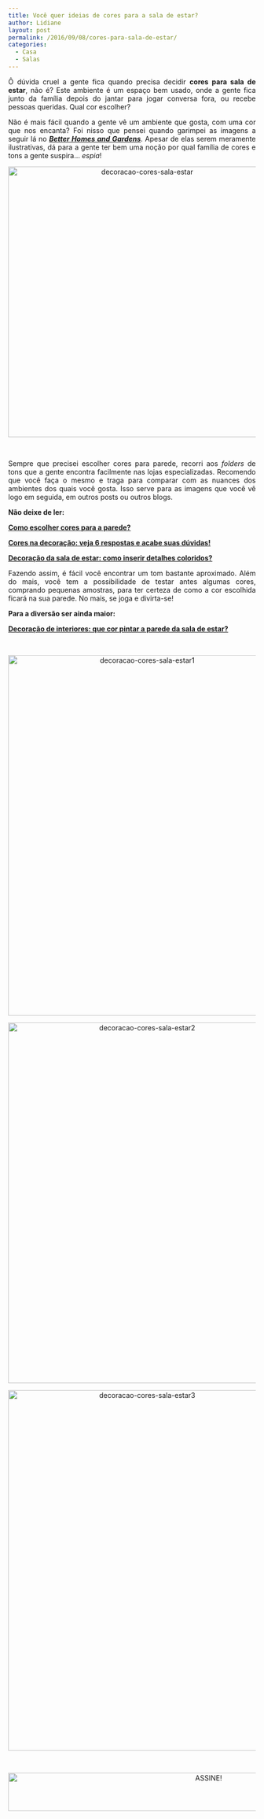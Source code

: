 ```yaml
---
title: Você quer ideias de cores para a sala de estar?
author: Lidiane
layout: post
permalink: /2016/09/08/cores-para-sala-de-estar/
categories:
  - Casa
  - Salas
---
```

<p style="text-align: justify;">
  Ô dúvida cruel a gente fica quando precisa decidir <strong>cores para sala de estar</strong>, não é? Este ambiente é um espaço bem usado, onde a gente fica junto da família depois do jantar para jogar conversa fora, ou recebe pessoas queridas. Qual cor escolher?
</p>

<p style="text-align: justify;" align="justify">
  Não é mais fácil quando a gente vê um ambiente que gosta, com uma cor que nos encanta? Foi nisso que pensei quando garimpei as imagens a seguir lá no <strong><em><a href="http://www.bhg.com/" target="_blank" rel="noopener noreferrer">Better Homes and Gardens</a></em></strong>. Apesar de elas serem meramente ilustrativas, dá para a gente ter bem uma noção por qual família de cores e tons a gente suspira… <em>espia</em>!
</p>

<!--more-->

<p align="center">
  <img class="alignnone size-full wp-image-12903" src="https://www.trololodemulher.com.br/2016/09/DECORACAO-CORES-SALA-ESTAR.jpg" alt="decoracao-cores-sala-estar" width="550" height="550" />
</p>

&nbsp;

<p align="justify">
  Sempre que precisei escolher cores para parede, recorri aos <em>folders</em> de tons que a gente encontra facilmente nas lojas especializadas. Recomendo que você faça o mesmo e traga para comparar com as nuances dos ambientes dos quais você gosta. Isso serve para as imagens que você vê logo em seguida, em outros posts ou outros blogs.
</p>

<p align="justify">
  <strong>Não deixe de ler:</strong>
</p>

<p align="justify">
  <strong><a href="http://www.bichafemea.com/2010/05/31/cores-para-parede/" target="_blank" rel="noopener noreferrer">Como escolher cores para a parede?</a></strong>
</p>

<p align="justify">
  <strong><a href="http://www.bichafemea.com/2014/02/13/cores-na-decoracao/" target="_blank" rel="noopener noreferrer">Cores na decoração: veja 6 respostas e acabe suas dúvidas!</a></strong>
</p>

<p align="justify">
  <strong><a href="http://www.decoracaodacasa.com/decoracao-sala-estar-cores/" target="_blank" rel="noopener noreferrer">Decoração da sala de estar: como inserir detalhes coloridos?</a></strong>
</p>

<p align="justify">
  Fazendo assim, é fácil você encontrar um tom bastante aproximado. Além do mais, você tem a possibilidade de testar antes algumas cores, comprando pequenas amostras, para ter certeza de como a cor escolhida ficará na sua parede. No mais, se joga e divirta-se!
</p>

<p align="justify">
  <strong>Para a diversão ser ainda maior:</strong>
</p>

<p align="justify">
  <strong><a href="http://www.bichafemea.com/2010/12/27/decoracao-cor-sala-de-estar/" target="_blank" rel="noopener noreferrer">Decoração de interiores: que cor pintar a parede da sala de estar?</a></strong>
</p>

&nbsp;

<p align="center">
  <img class="alignnone size-full wp-image-12904" src="https://www.trololodemulher.com.br/2016/09/DECORACAO-CORES-SALA-ESTAR1.jpg" alt="decoracao-cores-sala-estar1" width="550" height="733" />
</p>

<p align="center">
  <img class="alignnone size-full wp-image-12905" src="https://www.trololodemulher.com.br/2016/09/DECORACAO-CORES-SALA-ESTAR2.jpg" alt="decoracao-cores-sala-estar2" width="550" height="733" />
</p>

<p align="center">
  <img class="alignnone size-full wp-image-12906" src="https://www.trololodemulher.com.br/2016/09/DECORACAO-CORES-SALA-ESTAR3.jpg" alt="decoracao-cores-sala-estar3" width="550" height="733" />
</p>

&nbsp;

<p align="center">
  <a href="http://feedburner.google.com/fb/a/mailverify?uri=blogBichaFemea&loc=en_US" target="_blank" rel="noopener noreferrer"><img class="alignnone size-full wp-image-10439" src="https://www.trololodemulher.com.br/2014/09/ASSINE.png" alt="ASSINE!" width="800" height="78" /></a>
</p>